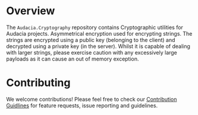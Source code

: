 # Overview

The `Audacia.Cryptography` repository contains Cryptographic utilities for Audacia projects. Asymmetrical encryption used for encrypting strings. The strings are encrypted using a public key (belonging to the client) and decrypted using a private key (in the server). Whilst it is capable of dealing with larger strings, please exercise caution with any excessively large payloads as it can cause an out of memory exception.

# Contributing
We welcome contributions! Please feel free to check our [Contribution Guidlines](https://github.com/audaciaconsulting/.github/blob/main/CONTRIBUTING.md) for feature requests, issue reporting and guidelines.